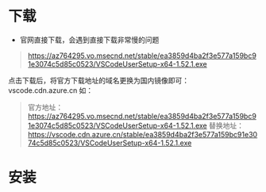  # 下载
- 官网直接下载，会遇到直接下载非常慢的问题
> https://az764295.vo.msecnd.net/stable/ea3859d4ba2f3e577a159bc91e3074c5d85c0523/VSCodeUserSetup-x64-1.52.1.exe

点击下载后，将官方下载地址的域名更换为国内镜像即可： vscode.cdn.azure.cn
如：

>官方地址：https://az764295.vo.msecnd.net/stable/ea3859d4ba2f3e577a159bc91e3074c5d85c0523/VSCodeUserSetup-x64-1.52.1.exe
>替换地址：https://vscode.cdn.azure.cn/stable/ea3859d4ba2f3e577a159bc91e3074c5d85c0523/VSCodeUserSetup-x64-1.52.1.exe

# 安装
